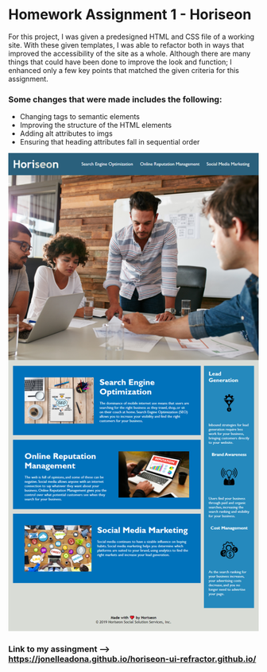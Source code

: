 # Homework Assignment 1 - Horiseon 

For this project, I was given a predesigned HTML and CSS file of a working site. With these given templates, I was able to refactor both in ways that improved the accessibility of the site as a whole. Although there are many things that could have been done to improve the look and function; I enhanced only a few key points that matched the given criteria for this assignment. 

### Some changes that were made includes the following: 
- Changing tags to semantic elements
- Improving the structure of the HTML elements
- Adding alt attributes to imgs
- Ensuring that heading attributes fall in sequential order


![](./assets/images/horiseon_img.png)

### Link to my assingment --> https://jonelleadona.github.io/horiseon-ui-refractor.github.io/
